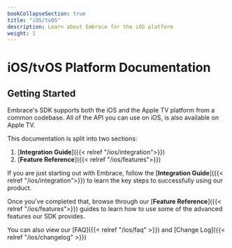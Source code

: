 ```yaml
---
bookCollapseSection: true
title: "iOS/tvOS"
description: Learn about Embrace for the iOS platform
weight: 1
---
```


# iOS/tvOS Platform Documentation

## Getting Started

Embrace's SDK supports both the iOS and the Apple TV platform from a common codebase. All of the API you can use on iOS, is also available on Apple TV. 

This documentation is split into two sections:

1. [**Integration Guide**]({{< relref "/ios/integration">}})
2. [**Feature Reference**]({{< relref "/ios/features">}})

If you are just starting out with Embrace, follow the [**Integration Guide**]({{< relref "/ios/integration">}}) to learn
the key steps to successfully using our product.  

Once you've completed that, browse through our [**Feature Reference**]({{< relref "/ios/features">}}) guides to learn how
to use some of the advanced features our SDK provides.  

You can also view our [FAQ]({{< relref "/ios/faq" >}})
and [Change Log]({{< relref "/ios/changelog" >}})
